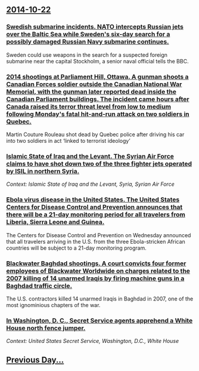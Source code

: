 ## [2014-10-22](/news/2014/10/22/index.md)

### [Swedish submarine incidents. NATO intercepts Russian jets over the Baltic Sea while Sweden's six-day search for a possibly damaged Russian Navy submarine continues. ](/news/2014/10/22/swedish-submarine-incidents-nato-intercepts-russian-jets-over-the-baltic-sea-while-sweden-s-six-day-search-for-a-possibly-damaged-russian-n.md)
Sweden could use weapons in the search for a suspected foreign submarine near the capital Stockholm, a senior naval official tells the BBC.

### [2014 shootings at Parliament Hill, Ottawa. A gunman shoots a Canadian Forces soldier outside the Canadian National War Memorial, with the gunman later reported dead inside the Canadian Parliament buildings. The incident came hours after Canada raised its terror threat level from low to medium following Monday's fatal hit-and-run attack on two soldiers in Quebec. ](/news/2014/10/22/2014-shootings-at-parliament-hill-ottawa-a-gunman-shoots-a-canadian-forces-soldier-outside-the-canadian-national-war-memorial-with-the-gu.md)
Martin Couture Rouleau shot dead by Quebec police after driving his car into two soldiers in act ‘linked to terrorist ideology’

### [Islamic State of Iraq and the Levant. The Syrian Air Force claims to have shot down two of the three fighter jets operated by ISIL in northern Syria. ](/news/2014/10/22/islamic-state-of-iraq-and-the-levant-the-syrian-air-force-claims-to-have-shot-down-two-of-the-three-fighter-jets-operated-by-isil-in-northe.md)
_Context: Islamic State of Iraq and the Levant, Syria, Syrian Air Force_

### [Ebola virus disease in the United States. The United States Centers for Disease Control and Prevention announces that there will be a 21-day monitoring period for all travelers from Liberia, Sierra Leone and Guinea. ](/news/2014/10/22/ebola-virus-disease-in-the-united-states-the-united-states-centers-for-disease-control-and-prevention-announces-that-there-will-be-a-21-day.md)
The Centers for Disease Control and Prevention on Wednesday announced that all travelers arriving in the U.S. from the three Ebola-stricken African countries will be subject to a 21-day monitoring program.

### [Blackwater Baghdad shootings. A court convicts four former employees of Blackwater Worldwide on charges related to the 2007 killing of 14 unarmed Iraqis by firing machine guns in a Baghdad traffic circle. ](/news/2014/10/22/blackwater-baghdad-shootings-a-court-convicts-four-former-employees-of-blackwater-worldwide-on-charges-related-to-the-2007-killing-of-14-un.md)
The U.S. contractors killed 14 unarmed Iraqis in Baghdad in 2007, one of the most ignominious chapters of the war.

### [In Washington, D. C., Secret Service agents apprehend a White House north fence jumper. ](/news/2014/10/22/in-washington-d-c-secret-service-agents-apprehend-a-white-house-north-fence-jumper.md)
_Context: United States Secret Service, Washington, D.C., White House_

## [Previous Day...](/news/2014/10/21/index.md)

